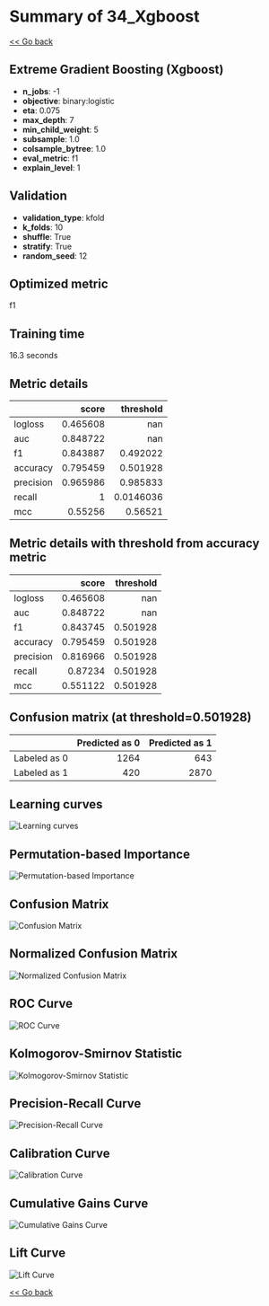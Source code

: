 # Summary of 34_Xgboost

[<< Go back](../README.md)


## Extreme Gradient Boosting (Xgboost)
- **n_jobs**: -1
- **objective**: binary:logistic
- **eta**: 0.075
- **max_depth**: 7
- **min_child_weight**: 5
- **subsample**: 1.0
- **colsample_bytree**: 1.0
- **eval_metric**: f1
- **explain_level**: 1

## Validation
 - **validation_type**: kfold
 - **k_folds**: 10
 - **shuffle**: True
 - **stratify**: True
 - **random_seed**: 12

## Optimized metric
f1

## Training time

16.3 seconds

## Metric details
|           |    score |   threshold |
|:----------|---------:|------------:|
| logloss   | 0.465608 | nan         |
| auc       | 0.848722 | nan         |
| f1        | 0.843887 |   0.492022  |
| accuracy  | 0.795459 |   0.501928  |
| precision | 0.965986 |   0.985833  |
| recall    | 1        |   0.0146036 |
| mcc       | 0.55256  |   0.56521   |


## Metric details with threshold from accuracy metric
|           |    score |   threshold |
|:----------|---------:|------------:|
| logloss   | 0.465608 |  nan        |
| auc       | 0.848722 |  nan        |
| f1        | 0.843745 |    0.501928 |
| accuracy  | 0.795459 |    0.501928 |
| precision | 0.816966 |    0.501928 |
| recall    | 0.87234  |    0.501928 |
| mcc       | 0.551122 |    0.501928 |


## Confusion matrix (at threshold=0.501928)
|              |   Predicted as 0 |   Predicted as 1 |
|:-------------|-----------------:|-----------------:|
| Labeled as 0 |             1264 |              643 |
| Labeled as 1 |              420 |             2870 |

## Learning curves
![Learning curves](learning_curves.png)

## Permutation-based Importance
![Permutation-based Importance](permutation_importance.png)
## Confusion Matrix

![Confusion Matrix](confusion_matrix.png)


## Normalized Confusion Matrix

![Normalized Confusion Matrix](confusion_matrix_normalized.png)


## ROC Curve

![ROC Curve](roc_curve.png)


## Kolmogorov-Smirnov Statistic

![Kolmogorov-Smirnov Statistic](ks_statistic.png)


## Precision-Recall Curve

![Precision-Recall Curve](precision_recall_curve.png)


## Calibration Curve

![Calibration Curve](calibration_curve_curve.png)


## Cumulative Gains Curve

![Cumulative Gains Curve](cumulative_gains_curve.png)


## Lift Curve

![Lift Curve](lift_curve.png)



[<< Go back](../README.md)
